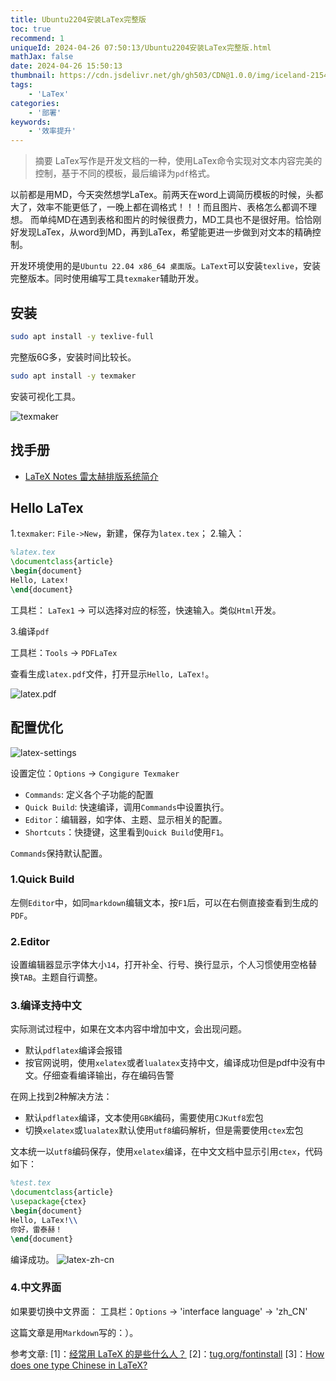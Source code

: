 ```yaml
---
title: Ubuntu2204安装LaTex完整版
toc: true
recommend: 1
uniqueId: 2024-04-26 07:50:13/Ubuntu2204安装LaTex完整版.html
mathJax: false
date: 2024-04-26 15:50:13
thumbnail: https://cdn.jsdelivr.net/gh/gh503/CDN@1.0.0/img/iceland-2154209_1920.jpg
tags:
    - 'LaTex'
categories:
    - '部署'
keywords:
    - '效率提升'
---
```

> 摘要
LaTex写作是开发文档的一种，使用LaTex命令实现对文本内容完美的控制，基于不同的模板，最后编译为`pdf`格式。
<!-- more -->
以前都是用MD，今天突然想学LaTex。前两天在word上调简历模板的时候，头都大了，效率不能更低了，一晚上都在调格式！！！而且图片、表格怎么都调不理想。
而单纯MD在遇到表格和图片的时候很费力，MD工具也不是很好用。恰恰刚好发现LaTex，从word到MD，再到LaTex，希望能更进一步做到对文本的精确控制。

开发环境使用的是`Ubuntu 22.04 x86_64 桌面版`。`LaText`可以安装`texlive`，安装完整版本。同时使用编写工具`texmaker`辅助开发。

## 安装
```bash
sudo apt install -y texlive-full
```

完整版6G多，安装时间比较长。

```bash
sudo apt install -y texmaker
```

安装可视化工具。

![texmaker](https://cdn.jsdelivr.net/gh/gh503/CDN@1.0.0/shotimg/LaTex-texmaker.png)

## 找手册

- [LaTeX Notes 雷太赫排版系统简介](https://github.com/huangxg/lnotes/blob/master/lnotes2.pdf)

## Hello LaTex

1.`texmaker`: `File->New`，新建，保存为`latex.tex`；
2.输入：
```tex
%latex.tex
\documentclass{article}
\begin{document}
Hello, Latex!
\end{document}
```

工具栏： `LaTex1` -> 可以选择对应的标签，快速输入。类似`Html`开发。

3.编译`pdf`

工具栏：`Tools` -> `PDFLaTex`

查看生成`latex.pdf`文件，打开显示`Hello, LaTex!`。

![latex.pdf](https://cdn.jsdelivr.net/gh/gh503/CDN@1.0.0/shotimg/latex.pdf.png)

## 配置优化

![latex-settings](https://cdn.jsdelivr.net/gh/gh503/CDN@1.0.0/shotimg/latex-settings.png)

设置定位：`Options` -> `Congigure Texmaker`

- `Commands`: 定义各个子功能的配置
- `Quick Build`: 快速编译，调用`Commands`中设置执行。
- `Editor`：编辑器，如字体、主题、显示相关的配置。
- `Shortcuts`：快捷键，这里看到`Quick Build`使用`F1`。

`Commands`保持默认配置。

### 1.Quick Build
左侧`Editor`中，如同`markdown`编辑文本，按`F1`后，可以在右侧直接查看到生成的`PDF`。

### 2.Editor
设置编辑器显示字体大小`14`，打开补全、行号、换行显示，个人习惯使用空格替换`TAB`。主题自行调整。

### 3.编译支持中文

实际测试过程中，如果在文本内容中增加中文，会出现问题。
- 默认`pdflatex`编译会报错
- 按官网说明，使用`xelatex`或者`lualatex`支持中文，编译成功但是pdf中没有中文。仔细查看编译输出，存在编码告警

在网上找到2种解决方法：
- 默认`pdflatex`编译，文本使用`GBK`编码，需要使用`CJKutf8`宏包
- 切换`xelatex`或`lualatex`默认使用`utf8`编码解析，但是需要使用`ctex`宏包

文本统一以`utf8`编码保存，使用`xelatex`编译，在中文文档中显示引用`ctex`，代码如下：
```tex
%test.tex
\documentclass{article}
\usepackage{ctex}
\begin{document}
Hello, LaTex!\\
你好，雷泰赫！
\end{document}
```

编译成功。
![latex-zh-cn](https://cdn.jsdelivr.net/gh/gh503/CDN@1.0.0/shotimg/latex-zh-cn.png)

### 4.中文界面
如果要切换中文界面：
工具栏：`Options` -> 'interface language' -> 'zh_CN'

这篇文章是用`Markdown`写的：）。


参考文章:
[1]：[经常用 LaTeX 的是些什么人？](https://www.zhihu.com/question/19847741)
[2]：[tug.org/fontinstall](https://tug.org/fonts/fontinstall.html)
[3]：[How does one type Chinese in LaTeX?](https://tex.stackexchange.com/questions/17611/how-does-one-type-chinese-in-latex)
